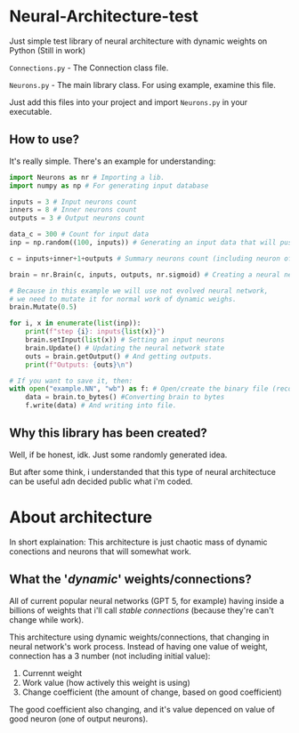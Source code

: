 # Neural-Architecture-test

Just simple test library of neural architecture with dynamic weights on Python (Still in work)

`Connections.py` - The Connection class file.

`Neurons.py` - The main library class. For using example, examine this file.

Just add this files into your project and import `Neurons.py` in your executable.

## How to use?

It's really simple. There's an example for understanding:
```python
import Neurons as nr # Importing a lib.
import numpy as np # For generating input database 

inputs = 3 # Input neurons count
inners = 8 # Inner neurons count
outputs = 3 # Output neurons count

data_c = 300 # Count for input data
inp = np.random((100, inputs)) # Generating an input data that will pushed into our network

c = inputs+inner+1+outputs # Summary neurons count (including neuron of good)

brain = nr.Brain(c, inputs, outputs, nr.sigmoid) # Creating a neural network.

# Because in this example we will use not evolved neural network,
# we need to mutate it for normal work of dynamic weighs.
brain.Mutate(0.5)

for i, x in enumerate(list(inp)):
    print(f"step {i}: inputs{list(x)}")
    brain.setInput(list(x)) # Setting an input neurons
    brain.Update() # Updating the neural network state
    outs = brain.getOutput() # And getting outputs.
    print(f"Outputs: {outs}\n")

# If you want to save it, then:
with open("example.NN", "wb") as f: # Open/create the binary file (recommended '.NN' type of file)
    data = brain.to_bytes() #Converting brain to bytes
    f.write(data) # And writing into file.
```
## Why this library has been created?
Well, if be honest, idk. Just some randomly generated idea.

But after some think, i understanded that this type of neural architectuce can be useful adn decided public what i'm coded.

# About architecture
In short explaination: This architecture is just chaotic mass of dynamic conections and neurons that will somewhat work.
## What the '*dynamic*' weights/connections?
All of current popular neural networks (GPT 5, for example) having inside a billions of weights that i'll call *stable connections* (because they're can't change while work).

This architecture using dynamic weights/connections, that changing in neural network's work process.
Instead of having one value of weight, connection has a 3 number (not including initial value):
1) Currennt weight
2) Work value (how actively this weight is using)
3) Change coefficient (the amount of change, based on good coefficient)

The good coefficient also changing, and it's value depenced on value of good neuron (one of output neurons).
